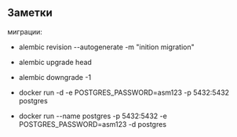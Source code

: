 

## Заметки
миграции:
* alembic revision --autogenerate -m "inition migration"
* alembic upgrade head
* alembic downgrade -1

* docker run -d -e POSTGRES_PASSWORD=asm123 -p 5432:5432 postgres
* docker run --name postgres -p 5432:5432 -e POSTGRES_PASSWORD=asm123 -d postgres
